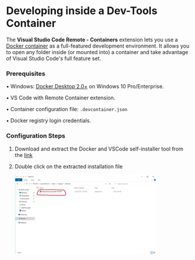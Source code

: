 # Developing inside a Dev-Tools Container

The **Visual Studio Code Remote - Containers** extension lets you use a [Docker container](https://www.docker.com/) as a full-featured development environment. It allows you to open any folder inside \(or mounted into\) a container and take advantage of Visual Studio Code's full feature set. 

### Prerequisites 

• Windows: [Docker Desktop 2.0+](https://www.docker.com/products/docker-desktop) on Windows 10 Pro/Enterprise. 

• VS Code with Remote Container extension. 

• Container configuration file: `.devcontainer.json` 

• Docker registry login credentials. 

### Configuration Steps

1. Download and extract the Docker and VSCode self-installer tool from the [link](https://maanasw.s3.amazonaws.com/MaanaTrainingInstaller191204.zip)
2. Double click on the extracted installation file

   ![](../../.gitbook/assets/image%20%28147%29.png)

